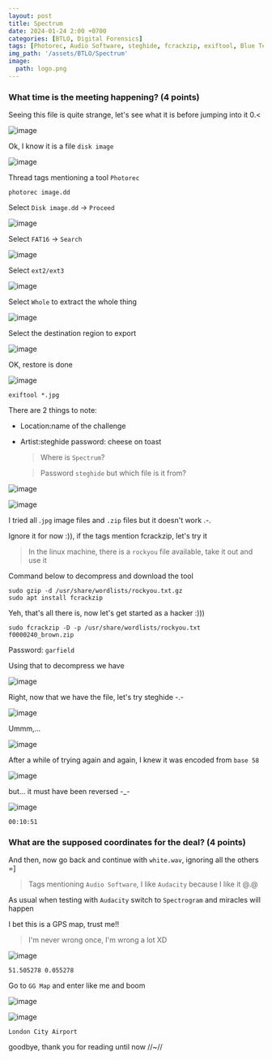 ```yaml
---
layout: post
title: Spectrum 
date: 2024-01-24 2:00 +0700
categories: [BTLO, Digital Forensics]
tags: [Photorec, Audio Software, steghide, fcrackzip, exiftool, Blue Team, btlo, forensics]     # TAG names should always be lowercase
img_path: '/assets/BTLO/Spectrum'
image: 
  path: logo.png
--- 
```


### What time is the meeting happening? (4 points)

Seeing this file is quite strange, let's see what it is before jumping into it 0.<

![image](https://github.com/zs0b/zs0b.github.io/assets/118095276/6138d1bb-98e9-4165-a2a3-15cf679d37a3)

Ok, I know it is a file `disk image`

![image](https://github.com/zs0b/zs0b.github.io/assets/118095276/1e09ca92-e04a-458f-93d1-589e96d92b68)

Thread tags mentioning a tool `Photorec`

```
photorec image.dd

```

Select `Disk image.dd` -> `Proceed`

![image](https://github.com/zs0b/zs0b.github.io/assets/118095276/4115055d-2082-4b64-95e3-1a1b13b177f0)

Select `FAT16` -> `Search`

![image](https://github.com/zs0b/zs0b.github.io/assets/118095276/8abb1791-79ab-4ab4-b31a-a5823a69d192)

Select `ext2/ext3`

![image](https://github.com/zs0b/zs0b.github.io/assets/118095276/569f289d-082e-4be1-88b4-c338ec8b3f7e)

Select `Whole` to extract the whole thing

![image](https://github.com/zs0b/zs0b.github.io/assets/118095276/96fc0eaa-ca0f-4074-8d6a-e1ab06280809)

Select the destination region to export

![image](https://github.com/zs0b/zs0b.github.io/assets/118095276/d19fbb96-cce0-4977-9df6-9a99d449b5ba)

OK, restore is done

![image](https://github.com/zs0b/zs0b.github.io/assets/118095276/3273d285-a9ad-4c1c-afc4-2c0f130a1974)

```
exiftool *.jpg

```

There are 2 things to note:
- Location:name of the challenge
- Artist:steghide password: cheese on toast
  >Where is `Spectrum`?
  
    >Password `steghide` but which file is it from?

![image](https://github.com/zs0b/zs0b.github.io/assets/118095276/9641aeb3-28c8-44e3-835e-f2da9b8b173d)

![image](https://github.com/zs0b/zs0b.github.io/assets/118095276/82cbcfd3-deb1-49d4-aed9-7a29719a7626)

I tried all .`jpg` image files and `.zip` files but it doesn't work .-.

Ignore it for now :)), if the tags mention fcrackzip, let's try it
> In the linux machine, there is a `rockyou` file available, take it out and use it

Command below to decompress and download the tool

```
sudo gzip -d /usr/share/wordlists/rockyou.txt.gz
sudo apt install fcrackzip
```
Yeh, that's all there is, now let's get started as a hacker :)))

```
sudo fcrackzip -D -p /usr/share/wordlists/rockyou.txt f0000240_brown.zip

```

Password: `garfield`

Using that to decompress we have

![image](https://github.com/zs0b/zs0b.github.io/assets/118095276/ce7e525b-200c-48f6-a1f2-4ab56fe69cf7)

Right, now that we have the file, let's try steghide -.-

![image](https://github.com/zs0b/zs0b.github.io/assets/118095276/3270e694-ee35-41e1-a8a7-7b50280b9501)

Ummm,...

![image](https://github.com/zs0b/zs0b.github.io/assets/118095276/c7c4af8c-8396-4c0b-8f22-4098bfcc080f)

After a while of trying again and again, I knew it was encoded from `base 58`

![image](https://github.com/zs0b/zs0b.github.io/assets/118095276/6661a385-2364-462f-aec2-db0371353ff9)

but... it must have been reversed -_-

![image](https://github.com/zs0b/zs0b.github.io/assets/118095276/8cfb89c9-9738-4335-835e-8ef5d741e0f5)

`00:10:51`

### What are the supposed coordinates for the deal? (4 points)

And then, now go back and continue with `white.wav`, ignoring all the others =]
> Tags mentioning `Audio Software`, I like `Audacity` because I like it @.@

As usual when testing with `Audacity` switch to `Spectrogram` and miracles will happen

I bet this is a GPS map, trust me!!
> I'm never wrong once, I'm wrong a lot XD

![image](https://github.com/zs0b/zs0b.github.io/assets/118095276/ccd8cf77-5a89-4558-9f49-48aebb3a81eb)

`51.505278 0.055278`

Go to `GG Map` and enter like me and boom


![image](https://github.com/zs0b/zs0b.github.io/assets/118095276/2528225f-2457-4d22-84ea-c2dddd412a41)

![image](https://github.com/zs0b/zs0b.github.io/assets/118095276/a3b66f98-c88a-4575-b8f2-b450b1e066dd)

`London City Airport`

goodbye, thank you for reading until now //~//



























